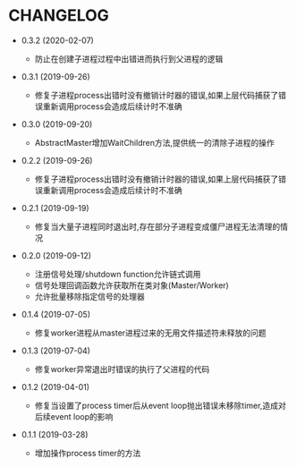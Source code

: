 # CHANGELOG

* 0.3.2 (2020-02-07)
    * 防止在创建子进程过程中出错进而执行到父进程的逻辑

* 0.3.1 (2019-09-26)
    * 修复子进程process出错时没有撤销计时器的错误,如果上层代码捕获了错误重新调用process会造成后续计时不准确

* 0.3.0 (2019-09-20)
    * AbstractMaster增加WaitChildren方法,提供统一的清除子进程的操作

* 0.2.2 (2019-09-26)
    * 修复子进程process出错时没有撤销计时器的错误,如果上层代码捕获了错误重新调用process会造成后续计时不准确

* 0.2.1 (2019-09-19)
    * 修复当大量子进程同时退出时,存在部分子进程变成僵尸进程无法清理的情况

* 0.2.0 (2019-09-12)
    * 注册信号处理/shutdown function允许链式调用
    * 信号处理回调函数允许获取所在类对象(Master/Worker)
    * 允许批量移除指定信号的处理器

* 0.1.4 (2019-07-05)
    * 修复worker进程从master进程过来的无用文件描述符未释放的问题

* 0.1.3 (2019-07-04)
    * 修复worker异常退出时错误的执行了父进程的代码

* 0.1.2 (2019-04-01)
    * 修复当设置了process timer后从event loop抛出错误未移除timer,造成对后续event loop的影响

* 0.1.1 (2019-03-28)
    * 增加操作process timer的方法
